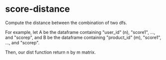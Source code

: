 # score-distance

Compute the distance between the combination of two dfs.

For example, let A be the dataframe containing "user_id" (n), "score1", ..., and "scorep", and B be the dataframe containing "product_id" (m), "score1", ..., and "scorep".

Then, our dist function return n by m matrix.
